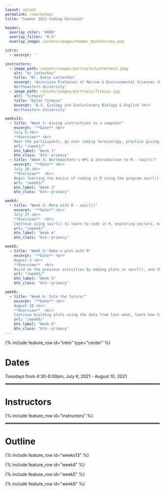 ```yaml
---
layout: splash
permalink: /cworkshop/
title: "Summer 2021 Coding Sessions"

header:
  overlay_color: "#000"
  overlay_filter: "0.5"
  overlay_image: /assets/images/header_beachSurvey.png

intro: 
  - excerpt: ''

instructors:
  - image_path: /assets/images/portraits/Lotterhos3.jpeg
    alt: "dr_lotterhos"
    title: "Dr. Katie Lotterhos"
    excerpt: 'Associate Professor of Marine & Environmental Sciences <br>
    Northeastern University'
  - image_path: /assets/images/portraits/Titmuss.jpg
    alt: "titmuss"
    title: "Dylan Titmuss"
    excerpt: 'B.S. Ecology and Evolutionary Biology & English <br>
    Northeastern University'

weeks13:
  - title: "Week 1: Giving instructions to a computer"
    excerpt: '**Date** <br>
    July 6 <br>
    **Overview** <br>
    Meet the participants, go over coding terminology, practice giving explicit instructions, and try paired coding.'
    url: "/week1/"
    btn_label: "Week 1"
    btn_class: "btn--primary"
  - title: "Week 3: Northeastern's HPC & Introduction to R - swirl()"
    excerpt: '**Date** <br>
    July 20 <br>
    **Overview**  <br>
    Begin learning the basics of coding in R using the program swirl().'
    url: "/week3/"
    btn_label: "Week 3"
    btn_class: "btn--primary"

week4:
  - title: "Week 4: More with R - swirl()"
    excerpt: '**Date** <br>
    July 27 <br>
    **Overview**  <br>
    Continue using swirl() to learn to code in R, exploring vectors, matrices, and dataframes.'
    url: "/week4/"
    btn_label: "Week 4"
    btn_class: "btn--primary"

week5:
  - title: "Week 5: Make a plot with R"
    excerpt: '**Date** <br>
    August 3 <br>
    **Overview**  <br>
    Build on the previous activities by making plots in swirl(), and then create a plot using external data.'
    url: "/week5/"
    btn_label: "Week 5"
    btn_class: "btn--primary"

week6:
  - title: "Week 6: Into the future!"
    excerpt: '**Date** <br>
    August 10 <br>
    **Overview**  <br>
    Continue building plots using the data from last week, learn how to download and use R on your own, and discuss career opportunities involving data science and coding.'
    url: "/week6/"
    btn_label: "Week 6"
    btn_class: "btn--primary"
---
```


{% include feature_row id="intro" type="center" %}

# Dates
Tuesdays from 4:30-6:00pm, July 6, 2021 - August 10, 2021

<hr style="border:2px solid gray">

# Instructors
{% include feature_row id="instructors" %}

<hr style="border:2px solid gray">

# Outline
{% include feature_row id="weeks13" %}

{% include feature_row id="week4" %}

{% include feature_row id="week5" %}

{% include feature_row id="week6" %}